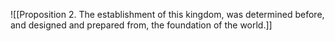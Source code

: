 ![[Proposition 2. The establishment of this kingdom, was determined before, and designed and prepared from, the foundation of the world.]] 